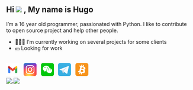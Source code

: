 
##  Hi <img src="https://raw.githubusercontent.com/MartinHeinz/MartinHeinz/master/wave.gif" width="30px"> ,  My name is Hugo

I’m a 16 year old programmer, passionated with Python. I like to contribute to open source project and help other people.
- 🧑🏽‍💻 I’m currently working on several projects for some clients
- 💴 Looking for work

<br>
    <a href="mailto:hugolebelzic@gmail.com"><img height="35" src="https://raw.githubusercontent.com/edent/SuperTinyIcons/master/images/svg/gmail.svg"></a>&nbsp;&nbsp;
    <a href="https://instagram.com/hugolb0"><img height="35" src="https://raw.githubusercontent.com/edent/SuperTinyIcons/master/images/svg/instagram.svg"></a>&nbsp;&nbsp;
    <a href="https://raw.githubusercontent.com/HugoLB0/hugolb0/master/wechat.png"><img height="35" src="https://raw.githubusercontent.com/edent/SuperTinyIcons/master/images/svg/wechat.svg"></a>&nbsp;&nbsp;
    <a href="https://t.me/hugolb0"><img height="35" src="https://raw.githubusercontent.com/edent/SuperTinyIcons/master/images/svg/telegram.svg"></a>&nbsp;&nbsp;
    <a href="https://raw.githubusercontent.com/HugoLB0/hugolb0/master/btc_adress.png"><img height="35" src="https://raw.githubusercontent.com/edent/SuperTinyIcons/master/images/svg/bitcoin.svg"></a>&nbsp;&nbsp;
<br>



<a href="https://github.com/hugolb0/hugolb0">
  <img align="center" src="https://github-readme-stats.vercel.app/api?username=hugolb0&show_icons=true&include_all_commits=true&count_private=true&" />
</a>
<a href="https://github.com/hugolb0/hugolb0">
  <img align="center" src="https://github-readme-stats.vercel.app/api/top-langs/?username=hugolb0" />
</a>
